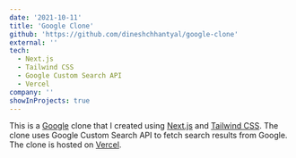 ```yaml
---
date: '2021-10-11'
title: 'Google Clone'
github: 'https://github.com/dineshchhantyal/google-clone'
external: ''
tech:
  - Next.js
  - Tailwind CSS
  - Google Custom Search API
  - Vercel
company: ''
showInProjects: true
---
```


This is a [Google](https://www.google.com) clone that I created using [Next.js](https://nextjs.org) and [Tailwind CSS](https://tailwindcss.com/). The clone uses Google Custom Search API to fetch search results from Google. The clone is hosted on [Vercel](https://vercel.com).
